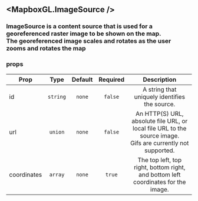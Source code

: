 ## <MapboxGL.ImageSource />
### ImageSource is a content source that is used for a georeferenced raster image to be shown on the map.<br/>The georeferenced image scales and rotates as the user zooms and rotates the map

### props
| Prop | Type | Default | Required | Description |
| ---- | :--: | :-----: | :------: | :----------: |
| id | `string` | `none` | `false` | A string that uniquely identifies the source. |
| url | `union` | `none` | `false` | An HTTP(S) URL, absolute file URL, or local file URL to the source image.<br/>Gifs are currently not supported. |
| coordinates | `array` | `none` | `true` | The top left, top right, bottom right, and bottom left coordinates for the image. |


